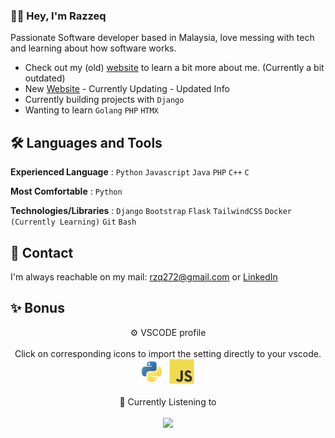 ### 🙍‍♂️ Hey, I'm Razzeq

Passionate Software developer based in Malaysia, love messing with tech and learning about how software works.

- Check out my (old) [website](https://react-portfolio-rrzq.vercel.app/) to learn a bit more about me. (Currently a bit outdated)
- New [Website](https://by-r.github.io/) - Currently Updating - Updated Info
- Currently building projects with `Django`
- Wanting to learn `Golang` `PHP` `HTMX` 


## 🛠️ Languages and Tools 

**Experienced Language** : `Python` `Javascript` `Java` `PHP` `C++` `C`

**Most Comfortable** : `Python`
 
**Technologies/Libraries** : `Django` `Bootstrap` `Flask` `TailwindCSS` `Docker (Currently Learning)` `Git` `Bash`


## 💌 Contact 

I'm always reachable on my mail: rzq272@gmail.com or [LinkedIn](https://www.linkedin.com/in/razzeq/)

## ✨ Bonus







<div align="center">
	<div>⚙ VSCODE profile</div>
	<br>
	<div>Click on corresponding icons to import the setting directly to your vscode.</div>
	<div>	
		<a target="_blank" rel="noopener noreferrer" href="https://vscode.dev/profile/github/51257c90e3cd3c14a1cbf5947d20b7eb"><img src="https://github.com/devicons/devicon/blob/master/icons/python/python-original.svg" title="Python" alt="Python" height="40" width="40"/></a>&nbsp;
    	<a target="_blank" rel="noopener noreferrer" href="https://vscode.dev/profile/github/e3e9a2b6ff4bb63d83388a85ff42651c"><img src="https://github.com/devicons/devicon/blob/master/icons/javascript/javascript-original.svg" title="JavaScript" alt="JavaScript" width="40" height="40"/></a>&nbsp;
	</div>
	<br>
 	<div>🎵 Currently Listening to</div><br>
    <img src="https://spotify-github-profile.vercel.app/api/view?uid=itsmeyourmomlmao&cover_image=true&theme=default&show_offline=false&background_color=121212&interchange=true&bar_color=53b14f&bar_color_cover=true)"/>
</div>
